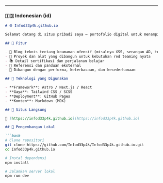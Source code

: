 
---

### 🇮🇩 Indonesian (id)
```markdown
# 🌐 Infod33p4k.github.io

Selamat datang di situs pribadi saya — portofolio digital untuk menampilkan blog, proyek, sertifikasi, dan riset saya di bidang keamanan siber, pengujian penetrasi, dan pengembangan full-stack.

## 📌 Fitur

- 📝 Blog teknis tentang keamanan ofensif (misalnya XSS, serangan AD, tunneling)
- 💼 Proyek dan alat yang dibangun untuk kebutuhan red teaming nyata
- 📚 Detail sertifikasi dan perjalanan belajar
- 🔗 Referensi dan panduan eksternal
- 🌙 Dibangun dengan performa, keterbacaan, dan kesederhanaan

## 🚀 Teknologi yang Digunakan

- **Framework**: Astro / Next.js / React
- **Gaya**: Tailwind CSS / SCSS
- **Deployment**: GitHub Pages
- **Konten**: Markdown (MDX)

## 📄 Situs Langsung

🔗 [https://infod33p4k.github.io](https://infod33p4k.github.io)

## 📁 Pengembangan Lokal

```bash
# Clone repositori
git clone https://github.com/Infod33p4k/Infod33p4k.github.io.git
cd Infod33p4k.github.io

# Instal dependensi
npm install

# Jalankan server lokal
npm run dev
